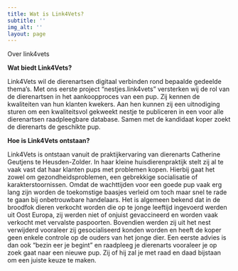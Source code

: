 ```yaml
---
title: Wat is Link4Vets?
subtitle: ''
img_alt: ''
layout: page
---
```

Over link4vets

**Wat biedt Link4Vets?**

Link4Vets wil de dierenartsen digitaal verbinden rond bepaalde gedeelde thema’s. Met ons eerste project “nestjes.link4vets” versterken wij de rol van de dierenartsen in het aankoopproces van een pup. Zij kennen de kwaliteiten van hun klanten kwekers. Aan hen kunnen zij een uitnodiging sturen om een kwaliteitsvol gekweekt nestje te publiceren in een voor alle dierenartsen raadpleegbare database. Samen met de kandidaat koper zoekt de dierenarts de geschikte pup.

**Hoe is Link4Vets ontstaan?**

Link4Vets is ontstaan vanuit de praktijkervaring van dierenarts Catherine Geutjens te Heusden-Zolder.
In haar kleine huisdierenpraktijk stelt zij al te vaak vast dat haar klanten pups met problemen kopen. Hierbij gaat het zowel om gezondheidsproblemen, een gebrekkige socialisatie of karakterstoornissen. Omdat de wachttijden voor een goede pup vaak erg lang zijn worden de toekomstige baasjes verleid om toch maar snel te rade te gaan bij onbetrouwbare handelaars. Het is algemeen bekend dat in de broodfok dieren verkocht worden die op te jonge leeftijd ingevoerd werden uit Oost Europa, zij werden niet of onjuist gevaccineerd en worden vaak verkocht met vervalste paspoorten. Bovendien werden zij uit het nest verwijderd vooraleer zij gesocialiseerd konden worden en heeft de koper geen enkele controle op de ouders van het jonge dier.
Een eerste advies is dan ook “bezin eer je begint” en raadpleeg je dierenarts vooraleer je op zoek gaat naar een nieuwe pup. Zij of hij zal je met raad en daad bijstaan om een juiste keuze te maken.

